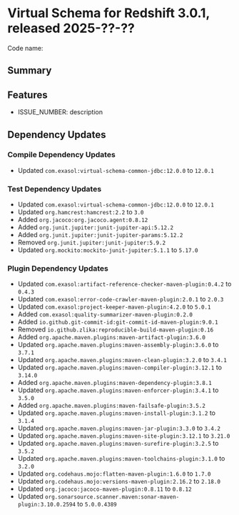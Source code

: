 # Virtual Schema for Redshift 3.0.1, released 2025-??-??

Code name:

## Summary

## Features

* ISSUE_NUMBER: description

## Dependency Updates

### Compile Dependency Updates

* Updated `com.exasol:virtual-schema-common-jdbc:12.0.0` to `12.0.1`

### Test Dependency Updates

* Updated `com.exasol:virtual-schema-common-jdbc:12.0.0` to `12.0.1`
* Updated `org.hamcrest:hamcrest:2.2` to `3.0`
* Added `org.jacoco:org.jacoco.agent:0.8.12`
* Added `org.junit.jupiter:junit-jupiter-api:5.12.2`
* Added `org.junit.jupiter:junit-jupiter-params:5.12.2`
* Removed `org.junit.jupiter:junit-jupiter:5.9.2`
* Updated `org.mockito:mockito-junit-jupiter:5.1.1` to `5.17.0`

### Plugin Dependency Updates

* Updated `com.exasol:artifact-reference-checker-maven-plugin:0.4.2` to `0.4.3`
* Updated `com.exasol:error-code-crawler-maven-plugin:2.0.1` to `2.0.3`
* Updated `com.exasol:project-keeper-maven-plugin:4.2.0` to `5.0.1`
* Added `com.exasol:quality-summarizer-maven-plugin:0.2.0`
* Added `io.github.git-commit-id:git-commit-id-maven-plugin:9.0.1`
* Removed `io.github.zlika:reproducible-build-maven-plugin:0.16`
* Added `org.apache.maven.plugins:maven-artifact-plugin:3.6.0`
* Updated `org.apache.maven.plugins:maven-assembly-plugin:3.6.0` to `3.7.1`
* Updated `org.apache.maven.plugins:maven-clean-plugin:3.2.0` to `3.4.1`
* Updated `org.apache.maven.plugins:maven-compiler-plugin:3.12.1` to `3.14.0`
* Added `org.apache.maven.plugins:maven-dependency-plugin:3.8.1`
* Updated `org.apache.maven.plugins:maven-enforcer-plugin:3.4.1` to `3.5.0`
* Added `org.apache.maven.plugins:maven-failsafe-plugin:3.5.2`
* Updated `org.apache.maven.plugins:maven-install-plugin:3.1.2` to `3.1.4`
* Updated `org.apache.maven.plugins:maven-jar-plugin:3.3.0` to `3.4.2`
* Updated `org.apache.maven.plugins:maven-site-plugin:3.12.1` to `3.21.0`
* Updated `org.apache.maven.plugins:maven-surefire-plugin:3.2.5` to `3.5.2`
* Updated `org.apache.maven.plugins:maven-toolchains-plugin:3.1.0` to `3.2.0`
* Updated `org.codehaus.mojo:flatten-maven-plugin:1.6.0` to `1.7.0`
* Updated `org.codehaus.mojo:versions-maven-plugin:2.16.2` to `2.18.0`
* Updated `org.jacoco:jacoco-maven-plugin:0.8.11` to `0.8.12`
* Updated `org.sonarsource.scanner.maven:sonar-maven-plugin:3.10.0.2594` to `5.0.0.4389`
